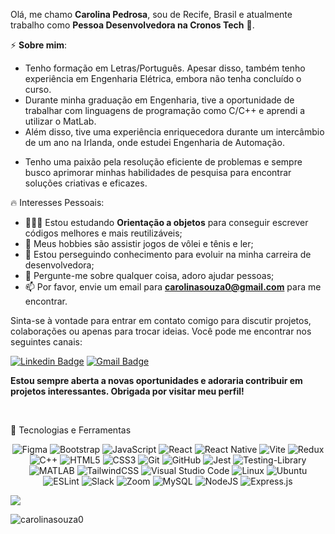 Olá, me chamo **Carolina Pedrosa**, sou de Recife, Brasil e atualmente trabalho como **Pessoa Desenvolvedora na Cronos Tech** 🚀. 

⚡️ **Sobre mim**:

- Tenho formação em Letras/Português. Apesar disso, também tenho experiência em Engenharia Elétrica, embora não tenha concluído o curso.
- Durante minha graduação em Engenharia, tive a oportunidade de trabalhar com linguagens de programação como C/C++ e aprendi a utilizar o MatLab.
- Além disso, tive uma experiência enriquecedora durante um intercâmbio de um ano na Irlanda, onde estudei Engenharia de Automação.</p>
- Tenho uma paixão pela resolução eficiente de problemas e sempre busco aprimorar minhas habilidades de pesquisa para encontrar soluções criativas e eficazes.

🔥 Interesses Pessoais:

- 👨🏽‍💻 Estou estudando **Orientação a objetos** para conseguir escrever códigos melhores e mais reutilizáveis;
- 🤔 Meus hobbies são assistir jogos de vôlei e tênis e ler;
- 💼 Estou perseguindo conhecimento para evoluir na minha carreira de desenvolvedora;
- 💬 Pergunte-me sobre qualquer coisa, adoro ajudar pessoas;
- 📫 Por favor, envie um email para **carolinasouza0@gmail.com** para me encontrar.

<p>Sinta-se à vontade para entrar em contato comigo para discutir projetos, colaborações ou apenas para trocar ideias. Você pode me encontrar nos seguintes canais:</p>

[![Linkedin Badge](https://img.shields.io/badge/-carolinapedrosadev-blue?style=flat-square&logo=Linkedin&logoColor=white&link=https://www.linkedin.com/in/carolina-pedrosa-dev/)](https://www.linkedin.com/in/carolina-pedrosa-dev/)
[![Gmail Badge](https://img.shields.io/badge/-carolinasouza0@gmail.com-c14438?style=flat-square&logo=Gmail&logoColor=white&link=mailto:carolinasouza0@gmail.com)](mailto:carolinasouza0@gmail.com)

**Estou sempre aberta a novas oportunidades e adoraria contribuir em projetos interessantes. Obrigada por visitar meu perfil!**

<br>

<p align="left">🚀 Tecnologias e Ferramentas</p>

<div align='center' width={24}>
  
  <p> 
    
  ![Figma](https://img.shields.io/badge/figma-%23F24E1E.svg?style=for-the-badge&logo=figma&logoColor=white)
  ![Bootstrap](https://img.shields.io/badge/bootstrap-%238511FA.svg?style=for-the-badge&logo=bootstrap&logoColor=white)
  ![JavaScript](https://img.shields.io/badge/javascript-%23323330.svg?style=for-the-badge&logo=javascript&logoColor=%23F7DF1E)
  ![React](https://img.shields.io/badge/react-%2320232a.svg?style=for-the-badge&logo=react&logoColor=%2361DAFB)
  ![React Native](https://img.shields.io/badge/React-Native-000?style=for-the-badge&logo=React-Native)
  ![Vite](https://img.shields.io/badge/vite-%23646CFF.svg?style=for-the-badge&logo=vite&logoColor=white)
  ![Redux](https://img.shields.io/badge/redux-%23593d88.svg?style=for-the-badge&logo=redux&logoColor=white)
  ![C++](https://img.shields.io/badge/c++-%2300599C.svg?style=for-the-badge&logo=c%2B%2B&logoColor=white)
  ![HTML5](https://img.shields.io/badge/html5-%23E34F26.svg?style=for-the-badge&logo=html5&logoColor=white)
  ![CSS3](https://img.shields.io/badge/css3-%231572B6.svg?style=for-the-badge&logo=css3&logoColor=white)
  ![Git](https://img.shields.io/badge/git-%23F05033.svg?style=for-the-badge&logo=git&logoColor=white)
  ![GitHub](https://img.shields.io/badge/github-%23121011.svg?style=for-the-badge&logo=github&logoColor=white)
  ![Jest](https://img.shields.io/badge/-jest-%23C21325?style=for-the-badge&logo=jest&logoColor=white)
  ![Testing-Library](https://img.shields.io/badge/-TestingLibrary-%23E33332?style=for-the-badge&logo=testing-library&logoColor=white)
  <img alt="MATLAB" src="https://img.shields.io/badge/-MATLAB-0076A8?style=flat-square&logo=Mathworks&logoColor=white">
  ![TailwindCSS](https://img.shields.io/badge/tailwindcss-%2338B2AC.svg?style=for-the-badge&logo=tailwind-css&logoColor=white)
  ![Visual Studio Code](https://img.shields.io/badge/Visual%20Studio%20Code-0078d7.svg?style=for-the-badge&logo=visual-studio-code&logoColor=white)
  ![Linux](https://img.shields.io/badge/Linux-FCC624?style=for-the-badge&logo=linux&logoColor=black)
  ![Ubuntu](https://img.shields.io/badge/Ubuntu-E95420?style=for-the-badge&logo=ubuntu&logoColor=white)
  ![ESLint](https://img.shields.io/badge/ESLint-4B3263?style=for-the-badge&logo=eslint&logoColor=white)
  ![Slack](https://img.shields.io/badge/Slack-4A154B?style=for-the-badge&logo=slack&logoColor=white)
  ![Zoom](https://img.shields.io/badge/Zoom-2D8CFF?style=for-the-badge&logo=zoom&logoColor=white)
  ![MySQL](https://img.shields.io/badge/mysql-%2300f.svg?style=for-the-badge&logo=mysql&logoColor=white)
  ![NodeJS](https://img.shields.io/badge/node.js-6DA55F?style=for-the-badge&logo=node.js&logoColor=white)
  ![Express.js](https://img.shields.io/badge/express.js-%23404d59.svg?style=for-the-badge&logo=express&logoColor=%2361DAFB)

  </p>
</div>

<picture>
  <source
    srcset="https://github-profile-summary-cards.vercel.app/api/cards/profile-details?username=carolinasouza0&theme=github_dark"
    media="(prefers-color-scheme: dark)"
  />
  <source
    srcset="https://github-profile-summary-cards.vercel.app/api/cards/profile-details?username=carolinasouza0&theme=github"
    media="(prefers-color-scheme: light), (prefers-color-scheme: no-preference)"
  />
  <img src="https://github-readme-stats.vercel.app/api?username=anuraghazra&show_icons=true" />
</picture>

<p align="left"> <img src="https://komarev.com/ghpvc/?username=carolinasouza0" alt="carolinasouza0" /> </p>

